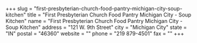 +++
slug = "first-presbyterian-church-food-pantry-michigan-city-soup-kitchen"
title = "First Presbyterian Church Food Pantry Michigan City - Soup Kitchen"
name = "First Presbyterian Church Food Pantry Michigan City - Soup Kitchen"
address = "121 W. 9th Street"
city = "Michigan City"
state = "IN"
postal = "46360"
website = ""
phone = "219 879-4501"
fax = ""
+++
